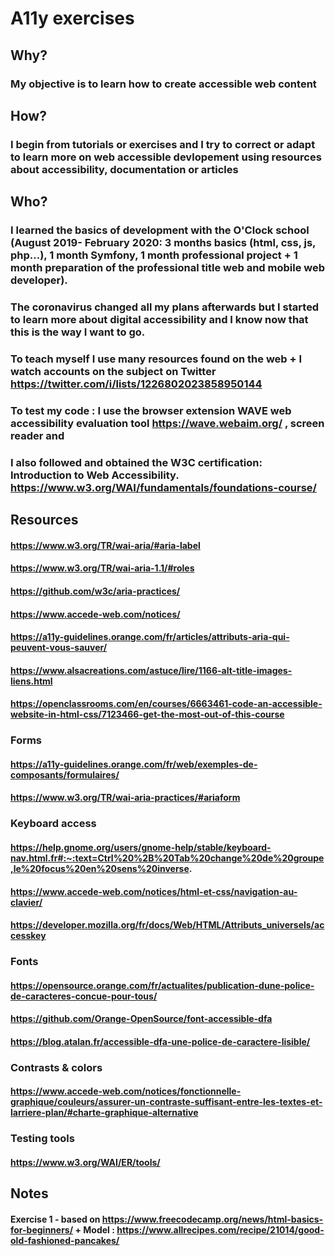 # A11y exercises

## Why?
### My objective is to learn how to create accessible web content

## How?

### I begin from tutorials or exercises and I try to correct or adapt to learn more on web accessible devlopement using resources about accessibility, documentation or articles 

## Who?
### I learned the basics of development with the O'Clock school (August 2019- February 2020: 3 months basics (html, css, js, php...), 1 month Symfony, 1 month professional project + 1 month preparation of the professional title web and mobile web developer).

### The coronavirus changed all my plans afterwards but I started to learn more about digital accessibility and I know now that this is the way I want to go. 

### To teach myself I use many resources found on the web + I watch accounts on the subject on Twitter https://twitter.com/i/lists/1226802023858950144
### To test my code : I use the browser extension WAVE web accessibility evaluation tool https://wave.webaim.org/ , screen reader and 

### I also followed and obtained the W3C certification: Introduction to Web Accessibility. https://www.w3.org/WAI/fundamentals/foundations-course/



## Resources

#### https://www.w3.org/TR/wai-aria/#aria-label
#### https://www.w3.org/TR/wai-aria-1.1/#roles
#### https://github.com/w3c/aria-practices/

#### https://www.accede-web.com/notices/ 

#### https://a11y-guidelines.orange.com/fr/articles/attributs-aria-qui-peuvent-vous-sauver/
#### https://www.alsacreations.com/astuce/lire/1166-alt-title-images-liens.html
#### https://openclassrooms.com/en/courses/6663461-code-an-accessible-website-in-html-css/7123466-get-the-most-out-of-this-course

### Forms
#### https://a11y-guidelines.orange.com/fr/web/exemples-de-composants/formulaires/
#### https://www.w3.org/TR/wai-aria-practices/#ariaform

### Keyboard access
#### https://help.gnome.org/users/gnome-help/stable/keyboard-nav.html.fr#:~:text=Ctrl%20%2B%20Tab%20change%20de%20groupe,le%20focus%20en%20sens%20inverse.
#### https://www.accede-web.com/notices/html-et-css/navigation-au-clavier/
#### https://developer.mozilla.org/fr/docs/Web/HTML/Attributs_universels/accesskey

### Fonts
#### https://opensource.orange.com/fr/actualites/publication-dune-police-de-caracteres-concue-pour-tous/
#### https://github.com/Orange-OpenSource/font-accessible-dfa 
####  https://blog.atalan.fr/accessible-dfa-une-police-de-caractere-lisible/


### Contrasts & colors
#### https://www.accede-web.com/notices/fonctionnelle-graphique/couleurs/assurer-un-contraste-suffisant-entre-les-textes-et-larriere-plan/#charte-graphique-alternative

### Testing tools
#### https://www.w3.org/WAI/ER/tools/

## Notes
#### Exercise 1 -  based on https://www.freecodecamp.org/news/html-basics-for-beginners/  + Model : https://www.allrecipes.com/recipe/21014/good-old-fashioned-pancakes/
